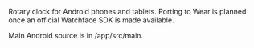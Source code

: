 Rotary clock for Android phones and tablets. Porting to Wear is planned once an official Watchface SDK is made available.

Main Android source is in /app/src/main.